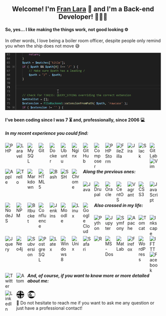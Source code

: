 <h2 align="center">
Welcome! I'm <a href="https://franciscolaracasalilla.com/" target="_blank" rel="noreferrer">Fran Lara</a> 👋 and I'm a Back-end Developer! 👨🏻‍💻
</h2>

<h4>
So, yes... I like making the things work, not good looking ⚙
</h4>

In other words, I love being a boiler room officer, despite people only remind you when the ship does not move 😅

<p align="center">
<img alt="PHP coding" src="./images/php.gif"/>
</p>

#### I've been coding since I was 7 ⏳ and, professionally, since 2006 💻

##### In my recent experience you could find:

<img align="left" alt="PHP" title="PHP" width="26px" src="https://cdn.jsdelivr.net/gh/devicons/devicon/icons/php/php-original.svg" style="padding-right:10px;"/>
<img align="left" alt="Laravel" title="Laravel" width="26px" src="https://cdn.jsdelivr.net/gh/devicons/devicon/icons/laravel/laravel-plain.svg" style="padding-right:10px;"/>
<img align="left" alt="MySQL" title="MySQL" width="26px" src="https://cdn.jsdelivr.net/gh/devicons/devicon/icons/mysql/mysql-original.svg" style="padding-right:10px;"/>
<img align="left" alt="Git" title="Git" width="26px" src="https://cdn.jsdelivr.net/gh/devicons/devicon/icons/git/git-original.svg" style="padding-right:10px;"/>
<img align="left" alt="Docker" title="Docker" width="26px" src="https://cdn.jsdelivr.net/gh/devicons/devicon/icons/docker/docker-original.svg" style="padding-right:10px;"/>
<img align="left" alt="Ubuntu" title="Ubuntu" width="26px" src="https://cdn.jsdelivr.net/gh/devicons/devicon/icons/ubuntu/ubuntu-plain.svg" style="padding-right:10px;"/>
<img align="left" alt="Nginx" title="Nginx" width="26px" src="https://cdn.jsdelivr.net/gh/devicons/devicon/icons/nginx/nginx-original.svg" style="padding-right:10px;"/>
<img align="left" alt="GitHub" title="GitHub" width="26px" src="https://cdn.jsdelivr.net/gh/devicons/devicon/icons/github/github-original.svg" style="padding-right:10px;"/>
<img align="left" alt="Composer" title="Composer" width="26px" src="https://cdn.jsdelivr.net/gh/devicons/devicon/icons/composer/composer-original.svg" style="padding-right:10px;"/>
<img align="left" alt="PHPStorm" title="PHPStorm" width="26px" src="https://cdn.jsdelivr.net/gh/devicons/devicon/icons/phpstorm/phpstorm-original.svg" style="padding-right:10px;"/>
<img align="left" alt="FileZilla" title="FileZilla" width="26px" src="https://cdn.jsdelivr.net/gh/devicons/devicon/icons/filezilla/filezilla-plain.svg" style="padding-right:10px;"/>
<img align="left" alt="Jira" title="Jira" width="26px" src="https://cdn.jsdelivr.net/gh/devicons/devicon/icons/jira/jira-original.svg" style="padding-right:10px;"/>
<img align="left" alt="Slack" title="Slack" width="26px" src="https://cdn.jsdelivr.net/gh/devicons/devicon/icons/slack/slack-original.svg" style="padding-right:10px;"/>
<img align="left" alt="GitLab" title="GitLab" width="26px" src="https://cdn.jsdelivr.net/gh/devicons/devicon/icons/gitlab/gitlab-original.svg" style="padding-right:10px;"/>
<img align="left" alt="Vim" title="Vim" width="26px" src="https://cdn.jsdelivr.net/gh/devicons/devicon/icons/vim/vim-original.svg" style="padding-right:10px;"/>
<img align="left" alt="Apple" title="Apple" width="26px" src="https://cdn.jsdelivr.net/gh/devicons/devicon/icons/apple/apple-original.svg" style="padding-right:10px;"/>
<img align="left" alt="Trello" title="Trello" width="26px" src="https://cdn.jsdelivr.net/gh/devicons/devicon/icons/trello/trello-plain.svg" style="padding-right:10px;"/>
<img align="left" alt="Markdown" title="Markdown" width="26px" src="https://cdn.jsdelivr.net/gh/devicons/devicon/icons/markdown/markdown-original.svg" style="padding-right:10px;"/>
<img align="left" alt="HTML5" title="HTML5" width="26px" src="https://cdn.jsdelivr.net/gh/devicons/devicon/icons/html5/html5-original.svg" style="padding-right:10px;"/>
<img align="left" alt="Bash" title="Bash" width="26px" src="https://cdn.jsdelivr.net/gh/devicons/devicon/icons/bash/bash-plain.svg" style="padding-right:10px;"/>
<img align="left" alt="SSH" title="SSH" width="26px" src="https://cdn.jsdelivr.net/gh/devicons/devicon/icons/ssh/ssh-original.svg" style="padding-right:10px;"/>
<img align="left" alt="Chrome" title="Chrome" width="26px" src="https://cdn.jsdelivr.net/gh/devicons/devicon/icons/chrome/chrome-original.svg" style="padding-right:10px;"/>
</br>
</br>

##### Along the previous ones:

<img align="left" alt="Java" title="Java" width="26px" src="https://cdn.jsdelivr.net/gh/devicons/devicon/icons/java/java-original.svg" style="padding-right:10px;"/>
<img align="left" alt="Drupal" title="Drupal" width="26px" src="https://cdn.jsdelivr.net/gh/devicons/devicon/icons/drupal/drupal-original.svg" style="padding-right:10px;"/>
<img align="left" alt="Oracle" title="Oracle" width="26px" src="https://cdn.jsdelivr.net/gh/devicons/devicon/icons/oracle/oracle-original.svg" style="padding-right:10px;"/>
<img align="left" alt="CentOS" title="CentOS" width="26px" src="https://cdn.jsdelivr.net/gh/devicons/devicon/icons/centos/centos-original.svg" style="padding-right:10px;"/>
<img align="left" alt="Vagrant" title="Vagrant" width="26px" src="https://cdn.jsdelivr.net/gh/devicons/devicon/icons/vagrant/vagrant-original.svg" style="padding-right:10px;"/>
<img align="left" alt="CSS3" title="CSS3" width="26px" src="https://cdn.jsdelivr.net/gh/devicons/devicon/icons/css3/css3-original.svg" style="padding-right:10px;"/>
<img align="left" alt="JavaScript" title="JavaScript" width="26px" src="https://cdn.jsdelivr.net/gh/devicons/devicon/icons/javascript/javascript-original.svg" style="padding-right:10px;"/>
<img align="left" alt="NodeJS" title="NodeJS" width="26px" src="https://cdn.jsdelivr.net/gh/devicons/devicon/icons/nodejs/nodejs-original.svg" style="padding-right:10px;"/>
<img align="left" alt="NPM" title="NPM" width="26px" src="https://cdn.jsdelivr.net/gh/devicons/devicon/icons/npm/npm-original-wordmark.svg" style="padding-right:10px;"/>
<img align="left" alt="Bitbucket" title="Bitbucket" width="26px" src="https://cdn.jsdelivr.net/gh/devicons/devicon/icons/bitbucket/bitbucket-original.svg" style="padding-right:10px;"/>
<img align="left" alt="Confluence" title="Confluence" width="26px" src="https://cdn.jsdelivr.net/gh/devicons/devicon/icons/confluence/confluence-original.svg" style="padding-right:10px;"/>
<img align="left" alt="Jenkins" title="Jenkins" width="26px" src="https://cdn.jsdelivr.net/gh/devicons/devicon/icons/jenkins/jenkins-original.svg" style="padding-right:10px;"/>
<img align="left" alt="Moodle" title="Moodle" width="26px" src="https://cdn.jsdelivr.net/gh/devicons/devicon/icons/moodle/moodle-original.svg" style="padding-right:10px;"/>
<img align="left" alt="Linux" title="Linux" width="26px" src="https://cdn.jsdelivr.net/gh/devicons/devicon/icons/linux/linux-original.svg" style="padding-right:10px;"/>
<img align="left" alt="Google Cloud" title="Google Cloud" width="26px" src="https://cdn.jsdelivr.net/gh/devicons/devicon/icons/googlecloud/googlecloud-original.svg" style="padding-right:10px;"/>
</br>
</br>

##### Also crossed in my life:

<img align="left" alt="Python" title="Python" width="26px" src="https://cdn.jsdelivr.net/gh/devicons/devicon/icons/python/python-original.svg" style="padding-right:10px;"/>
<img align="left" alt="Jupyter" title="Jupyter" width="26px" src="https://cdn.jsdelivr.net/gh/devicons/devicon/icons/jupyter/jupyter-original.svg" style="padding-right:10px;"/>
<img align="left" alt="Symfony" title="Symfony" width="26px" src="https://cdn.jsdelivr.net/gh/devicons/devicon/icons/symfony/symfony-original.svg" style="padding-right:10px;"/>
<img align="left" alt="Apache" title="Apache" width="26px" src="https://cdn.jsdelivr.net/gh/devicons/devicon/icons/apache/apache-original.svg" style="padding-right:10px;"/>
<img align="left" alt="Tomcat" title="Tomcat" width="26px" src="https://cdn.jsdelivr.net/gh/devicons/devicon/icons/tomcat/tomcat-original.svg" style="padding-right:10px;"/>
<img align="left" alt="Inkscape" title="Inkscape" width="26px" src="https://cdn.jsdelivr.net/gh/devicons/devicon/icons/inkscape/inkscape-original.svg" style="padding-right:10px;"/>
<img align="left" alt="Jquery" title="Jquery" width="26px" src="https://cdn.jsdelivr.net/gh/devicons/devicon/icons/jquery/jquery-original.svg" style="padding-right:10px;"/>
<img align="left" alt="Neo4j" title="Neo4j" width="26px" src="https://cdn.jsdelivr.net/gh/devicons/devicon/icons/neo4j/neo4j-original.svg" style="padding-right:10px;"/>
<img align="left" alt="Subversion" title="Subversion" width="26px" src="https://cdn.jsdelivr.net/gh/devicons/devicon/icons/subversion/subversion-original.svg" style="padding-right:10px;"/>
<img align="left" alt="PostgreSQL" title="PostgreSQL" width="26px" src="https://cdn.jsdelivr.net/gh/devicons/devicon/icons/postgresql/postgresql-original.svg" style="padding-right:10px;"/>
<img align="left" alt="Latex" title="Latex" width="26px" src="https://cdn.jsdelivr.net/gh/devicons/devicon/icons/latex/latex-original.svg" style="padding-right:10px;"/>
<img align="left" alt="Windows 8" title="Windows 8" width="26px" src="https://cdn.jsdelivr.net/gh/devicons/devicon/icons/windows8/windows8-original.svg" style="padding-right:10px;"/>
<img align="left" alt="Unix" title="Unix" width="26px" src="https://cdn.jsdelivr.net/gh/devicons/devicon/icons/unix/unix-original.svg" style="padding-right:10px;"/>
<img align="left" alt="Safari" title="Safari" width="26px" src="https://cdn.jsdelivr.net/gh/devicons/devicon/icons/safari/safari-original.svg" style="padding-right:10px;"/>
<img align="left" alt="R" title="R" width="26px" src="https://cdn.jsdelivr.net/gh/devicons/devicon/icons/r/r-original.svg" style="padding-right:10px;"/>
<img align="left" alt="MS-Dos" title="MS-Dos" width="26px" src="https://cdn.jsdelivr.net/gh/devicons/devicon/icons/msdos/msdos-original.svg" style="padding-right:10px;"/>
<img align="left" alt="MatLab" title="MatLab" width="26px" src="https://cdn.jsdelivr.net/gh/devicons/devicon/icons/matlab/matlab-original.svg" style="padding-right:10px;"/>
<img align="left" alt="Firefox" title="Firefox" width="26px" src="https://cdn.jsdelivr.net/gh/devicons/devicon/icons/firefox/firefox-original.svg" style="padding-right:10px;"/>
<img align="left" alt="WordPress" title="WordPress"  width="26px" src="https://cdn.jsdelivr.net/gh/devicons/devicon/icons/wordpress/wordpress-original.svg" style="padding-right:10px;"/>
<img align="left" alt="IFTTT" title="IFTTT" width="26px" src="https://cdn.jsdelivr.net/gh/devicons/devicon/icons/ifttt/ifttt-original.svg" style="padding-right:10px;"/>
<img align="left" alt="Facebook" title="Facebook" width="26px" src="https://cdn.jsdelivr.net/gh/devicons/devicon/icons/facebook/facebook-original.svg" style="padding-right:10px;"/>
<img align="left" alt="Twitter" title="Twitter" width="26px" src="https://cdn.jsdelivr.net/gh/devicons/devicon/icons/twitter/twitter-original.svg" style="padding-right:10px;"/>
<img align="left" alt="Atom" title="Atom" width="26px" src="https://cdn.jsdelivr.net/gh/devicons/devicon/icons/atom/atom-original.svg" style="padding-right:10px;"/>
</br>
</br>

##### And, of course, if you want to know more or more detailed about me:

[<img align="left" alt="LinkedIn" width="26px" src="https://cdn.jsdelivr.net/gh/devicons/devicon/icons/linkedin/linkedin-plain.svg" style="padding-right:10px;"/>](https://www.linkedin.com/in/franciscolaracasalilla)
[<img align="left" alt="API CV (EN)" width="26px" src="./images/uk.svg" style="padding-right:10px;"/>](https://franciscolaracasalilla.com)
[<img align="left" alt="API CV (ES)" width="26px" src="./images/sp.svg" style="padding-right:10px;"/>](https://franciscolaracasalilla.es)
</br>

💬 Do not hesitate to reach me if you want to ask me any question or just have a professional contact!
